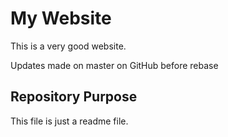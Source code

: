 # My Website

This is a very good website.

Updates made on master on GitHub before rebase

## Repository Purpose

This file is just a readme file.
